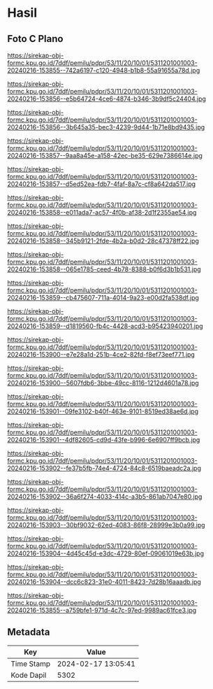 # Hasil

## Foto C Plano

https://sirekap-obj-formc.kpu.go.id/7ddf/pemilu/pdpr/53/11/20/10/01/5311201001003-20240216-153855--742a6197-c120-4948-b1b8-55a91655a78d.jpg

https://sirekap-obj-formc.kpu.go.id/7ddf/pemilu/pdpr/53/11/20/10/01/5311201001003-20240216-153856--e5b64724-4ce6-4874-b346-3b9df5c24404.jpg

https://sirekap-obj-formc.kpu.go.id/7ddf/pemilu/pdpr/53/11/20/10/01/5311201001003-20240216-153856--3b645a35-bec3-4239-9d44-1b71e8bd9435.jpg

https://sirekap-obj-formc.kpu.go.id/7ddf/pemilu/pdpr/53/11/20/10/01/5311201001003-20240216-153857--9aa8a45e-a158-42ec-be35-629e7386614e.jpg

https://sirekap-obj-formc.kpu.go.id/7ddf/pemilu/pdpr/53/11/20/10/01/5311201001003-20240216-153857--d5ed52ea-fdb7-4faf-8a7c-cf8a642da517.jpg

https://sirekap-obj-formc.kpu.go.id/7ddf/pemilu/pdpr/53/11/20/10/01/5311201001003-20240216-153858--e011ada7-ac57-4f0b-af38-2d1f2355ae54.jpg

https://sirekap-obj-formc.kpu.go.id/7ddf/pemilu/pdpr/53/11/20/10/01/5311201001003-20240216-153858--345b9121-2fde-4b2a-b0d2-28c47378ff22.jpg

https://sirekap-obj-formc.kpu.go.id/7ddf/pemilu/pdpr/53/11/20/10/01/5311201001003-20240216-153858--065e1785-ceed-4b78-8388-b0f6d3b1b531.jpg

https://sirekap-obj-formc.kpu.go.id/7ddf/pemilu/pdpr/53/11/20/10/01/5311201001003-20240216-153859--cb475607-711a-4014-9a23-e00d2fa538df.jpg

https://sirekap-obj-formc.kpu.go.id/7ddf/pemilu/pdpr/53/11/20/10/01/5311201001003-20240216-153859--d1819560-fb4c-4428-acd3-b95423940201.jpg

https://sirekap-obj-formc.kpu.go.id/7ddf/pemilu/pdpr/53/11/20/10/01/5311201001003-20240216-153900--e7e28a1d-251b-4ce2-82fd-f8ef73eef771.jpg

https://sirekap-obj-formc.kpu.go.id/7ddf/pemilu/pdpr/53/11/20/10/01/5311201001003-20240216-153900--5607fdb6-3bbe-49cc-8116-1212d4601a78.jpg

https://sirekap-obj-formc.kpu.go.id/7ddf/pemilu/pdpr/53/11/20/10/01/5311201001003-20240216-153901--09fe3102-b40f-463e-9101-8519ed38ae6d.jpg

https://sirekap-obj-formc.kpu.go.id/7ddf/pemilu/pdpr/53/11/20/10/01/5311201001003-20240216-153901--4df82605-cd9d-43fe-b996-6e6907ff9bcb.jpg

https://sirekap-obj-formc.kpu.go.id/7ddf/pemilu/pdpr/53/11/20/10/01/5311201001003-20240216-153902--fe37b5fb-74e4-4724-84c8-6519baeadc2a.jpg

https://sirekap-obj-formc.kpu.go.id/7ddf/pemilu/pdpr/53/11/20/10/01/5311201001003-20240216-153902--36a6f274-4033-414c-a3b5-861ab7047e80.jpg

https://sirekap-obj-formc.kpu.go.id/7ddf/pemilu/pdpr/53/11/20/10/01/5311201001003-20240216-153903--30bf9032-62ed-4083-86f8-28999e3b0a99.jpg

https://sirekap-obj-formc.kpu.go.id/7ddf/pemilu/pdpr/53/11/20/10/01/5311201001003-20240216-153904--4d45c45d-e3dc-4729-80ef-09061019e63b.jpg

https://sirekap-obj-formc.kpu.go.id/7ddf/pemilu/pdpr/53/11/20/10/01/5311201001003-20240216-153904--dcc6c823-31e0-4011-8423-7d28b16aaadb.jpg

https://sirekap-obj-formc.kpu.go.id/7ddf/pemilu/pdpr/53/11/20/10/01/5311201001003-20240216-153855--a759bfe1-971d-4c7c-97ed-9989ac61fce3.jpg


## Metadata

| Key        | Value               |
| ---------- | ------------------- |
| Time Stamp | 2024-02-17 13:05:41 |
| Kode Dapil | 5302                |



